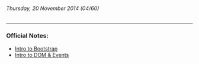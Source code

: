 ###### Thursday, 20 November 2014 (04/60)
---
### Official Notes:
- [Intro to Bootstrap](https://github.com/paul-howard-ga/00-class-notes/tree/master/week_01_fundamentals/day_04_bootstrap_and_dom/dawn_bootstrap)
- [Intro to DOM & Events](https://github.com/paul-howard-ga/00-class-notes/tree/master/week_01_fundamentals/day_04_bootstrap_and_dom/dusk_js_dom)